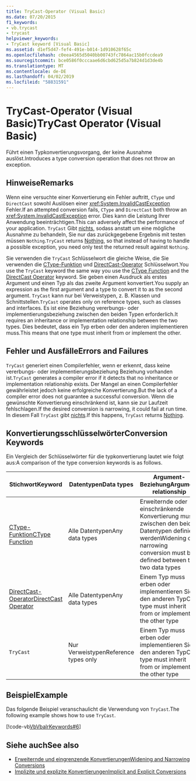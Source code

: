 ```yaml
---
title: TryCast-Operator (Visual Basic)
ms.date: 07/20/2015
f1_keywords:
- vb.trycast
- trycast
helpviewer_keywords:
- TryCast keyword [Visual Basic]
ms.assetid: d1ef5d47-fef4-491e-b014-1d910628f65c
ms.openlocfilehash: c0eea4565d5040bb00743fc7864ac15b0fccdea9
ms.sourcegitcommit: bce0586f0cccaae6d6cbd625d5a7b824d1d3de4b
ms.translationtype: MT
ms.contentlocale: de-DE
ms.lasthandoff: 04/02/2019
ms.locfileid: "58831591"
---
```

# <a name="trycast-operator-visual-basic"></a><span data-ttu-id="c6b79-102">TryCast-Operator (Visual Basic)</span><span class="sxs-lookup"><span data-stu-id="c6b79-102">TryCast Operator (Visual Basic)</span></span>
<span data-ttu-id="c6b79-103">Führt einen Typkonvertierungsvorgang, der keine Ausnahme auslöst.</span><span class="sxs-lookup"><span data-stu-id="c6b79-103">Introduces a type conversion operation that does not throw an exception.</span></span>  
  
## <a name="remarks"></a><span data-ttu-id="c6b79-104">Hinweise</span><span class="sxs-lookup"><span data-stu-id="c6b79-104">Remarks</span></span>  
 <span data-ttu-id="c6b79-105">Wenn eine versuchte einer Konvertierung ein Fehler auftritt, `CType` und `DirectCast` sowohl Auslösen einer <xref:System.InvalidCastException> Fehler.</span><span class="sxs-lookup"><span data-stu-id="c6b79-105">If an attempted conversion fails, `CType` and `DirectCast` both throw an <xref:System.InvalidCastException> error.</span></span> <span data-ttu-id="c6b79-106">Dies kann die Leistung Ihrer Anwendung beeinträchtigen.</span><span class="sxs-lookup"><span data-stu-id="c6b79-106">This can adversely affect the performance of your application.</span></span> <span data-ttu-id="c6b79-107">`TryCast` Gibt [nichts](../../../visual-basic/language-reference/nothing.md), sodass anstatt um eine mögliche Ausnahme zu behandeln, Sie nur das zurückgegebene Ergebnis mit testen müssen `Nothing`.</span><span class="sxs-lookup"><span data-stu-id="c6b79-107">`TryCast` returns [Nothing](../../../visual-basic/language-reference/nothing.md), so that instead of having to handle a possible exception, you need only test the returned result against `Nothing`.</span></span>  
  
 <span data-ttu-id="c6b79-108">Sie verwenden die `TryCast` Schlüsselwort die gleiche Weise, die Sie verwenden die [CType-Funktion](../../../visual-basic/language-reference/functions/ctype-function.md) und [DirectCast-Operator](../../../visual-basic/language-reference/operators/directcast-operator.md) Schlüsselwort.</span><span class="sxs-lookup"><span data-stu-id="c6b79-108">You use the `TryCast` keyword the same way you use the [CType Function](../../../visual-basic/language-reference/functions/ctype-function.md) and the [DirectCast Operator](../../../visual-basic/language-reference/operators/directcast-operator.md) keyword.</span></span> <span data-ttu-id="c6b79-109">Sie geben einen Ausdruck als erstes Argument und einen Typ als das zweite Argument konvertiert.</span><span class="sxs-lookup"><span data-stu-id="c6b79-109">You supply an expression as the first argument and a type to convert it to as the second argument.</span></span> <span data-ttu-id="c6b79-110">`TryCast` kann nur bei Verweistypen, z. B. Klassen und Schnittstellen.</span><span class="sxs-lookup"><span data-stu-id="c6b79-110">`TryCast` operates only on reference types, such as classes and interfaces.</span></span> <span data-ttu-id="c6b79-111">Es ist eine Beziehung vererbungs- oder implementierungsbeziehung zwischen den beiden Typen erforderlich.</span><span class="sxs-lookup"><span data-stu-id="c6b79-111">It requires an inheritance or implementation relationship between the two types.</span></span> <span data-ttu-id="c6b79-112">Dies bedeutet, dass ein Typ erben oder den anderen implementieren muss.</span><span class="sxs-lookup"><span data-stu-id="c6b79-112">This means that one type must inherit from or implement the other.</span></span>  
  
## <a name="errors-and-failures"></a><span data-ttu-id="c6b79-113">Fehler und Ausfälle</span><span class="sxs-lookup"><span data-stu-id="c6b79-113">Errors and Failures</span></span>  
 <span data-ttu-id="c6b79-114">`TryCast` generiert einen Compilerfehler, wenn er erkennt, dass keine vererbungs- oder implementierungsbeziehung Beziehung vorhanden ist.</span><span class="sxs-lookup"><span data-stu-id="c6b79-114">`TryCast` generates a compiler error if it detects that no inheritance or implementation relationship exists.</span></span> <span data-ttu-id="c6b79-115">Der Mangel an einen Compilerfehler gewährleistet jedoch keine erfolgreiche Konvertierung.</span><span class="sxs-lookup"><span data-stu-id="c6b79-115">But the lack of a compiler error does not guarantee a successful conversion.</span></span> <span data-ttu-id="c6b79-116">Wenn die gewünschte Konvertierung einschränkend ist, kann sie zur Laufzeit fehlschlagen.</span><span class="sxs-lookup"><span data-stu-id="c6b79-116">If the desired conversion is narrowing, it could fail at run time.</span></span> <span data-ttu-id="c6b79-117">In diesem Fall `TryCast` gibt [nichts](../../../visual-basic/language-reference/nothing.md).</span><span class="sxs-lookup"><span data-stu-id="c6b79-117">If this happens, `TryCast` returns [Nothing](../../../visual-basic/language-reference/nothing.md).</span></span>  
  
## <a name="conversion-keywords"></a><span data-ttu-id="c6b79-118">Konvertierungsschlüsselwörter</span><span class="sxs-lookup"><span data-stu-id="c6b79-118">Conversion Keywords</span></span>  
 <span data-ttu-id="c6b79-119">Ein Vergleich der Schlüsselwörter für die typkonvertierung lautet wie folgt aus:</span><span class="sxs-lookup"><span data-stu-id="c6b79-119">A comparison of the type conversion keywords is as follows.</span></span>  
  
|<span data-ttu-id="c6b79-120">Stichwort</span><span class="sxs-lookup"><span data-stu-id="c6b79-120">Keyword</span></span>|<span data-ttu-id="c6b79-121">Datentypen</span><span class="sxs-lookup"><span data-stu-id="c6b79-121">Data types</span></span>|<span data-ttu-id="c6b79-122">Argument-Beziehung</span><span class="sxs-lookup"><span data-stu-id="c6b79-122">Argument relationship</span></span>|<span data-ttu-id="c6b79-123">Laufzeitfehler</span><span class="sxs-lookup"><span data-stu-id="c6b79-123">Run-time failure</span></span>|  
|---|---|---|---|  
|[<span data-ttu-id="c6b79-124">CType-Funktion</span><span class="sxs-lookup"><span data-stu-id="c6b79-124">CType Function</span></span>](../../../visual-basic/language-reference/functions/ctype-function.md)|<span data-ttu-id="c6b79-125">Alle Datentypen</span><span class="sxs-lookup"><span data-stu-id="c6b79-125">Any data types</span></span>|<span data-ttu-id="c6b79-126">Erweiternde oder einschränkende Konvertierung muss zwischen den beiden Datentypen definiert werden</span><span class="sxs-lookup"><span data-stu-id="c6b79-126">Widening or narrowing conversion must be defined between the two data types</span></span>|<span data-ttu-id="c6b79-127">Löst aus <xref:System.InvalidCastException></span><span class="sxs-lookup"><span data-stu-id="c6b79-127">Throws <xref:System.InvalidCastException></span></span>|  
|[<span data-ttu-id="c6b79-128">DirectCast-Operator</span><span class="sxs-lookup"><span data-stu-id="c6b79-128">DirectCast Operator</span></span>](../../../visual-basic/language-reference/operators/directcast-operator.md)|<span data-ttu-id="c6b79-129">Alle Datentypen</span><span class="sxs-lookup"><span data-stu-id="c6b79-129">Any data types</span></span>|<span data-ttu-id="c6b79-130">Einem Typ muss erben oder implementieren Sie den anderen Typ</span><span class="sxs-lookup"><span data-stu-id="c6b79-130">One type must inherit from or implement the other type</span></span>|<span data-ttu-id="c6b79-131">Löst aus <xref:System.InvalidCastException></span><span class="sxs-lookup"><span data-stu-id="c6b79-131">Throws <xref:System.InvalidCastException></span></span>|  
|`TryCast`|<span data-ttu-id="c6b79-132">Nur Verweistypen</span><span class="sxs-lookup"><span data-stu-id="c6b79-132">Reference types only</span></span>|<span data-ttu-id="c6b79-133">Einem Typ muss erben oder implementieren Sie den anderen Typ</span><span class="sxs-lookup"><span data-stu-id="c6b79-133">One type must inherit from or implement the other type</span></span>|<span data-ttu-id="c6b79-134">Gibt ["Nothing"](../../../visual-basic/language-reference/nothing.md)</span><span class="sxs-lookup"><span data-stu-id="c6b79-134">Returns [Nothing](../../../visual-basic/language-reference/nothing.md)</span></span>|  
  
## <a name="example"></a><span data-ttu-id="c6b79-135">Beispiel</span><span class="sxs-lookup"><span data-stu-id="c6b79-135">Example</span></span>  
 <span data-ttu-id="c6b79-136">Das folgende Beispiel veranschaulicht die Verwendung von `TryCast`.</span><span class="sxs-lookup"><span data-stu-id="c6b79-136">The following example shows how to use `TryCast`.</span></span>  
  
 [!code-vb[VbVbalrKeywords#6](~/samples/snippets/visualbasic/VS_Snippets_VBCSharp/VbVbalrKeywords/VB/Class1.vb#6)]  
  
## <a name="see-also"></a><span data-ttu-id="c6b79-137">Siehe auch</span><span class="sxs-lookup"><span data-stu-id="c6b79-137">See also</span></span>

- [<span data-ttu-id="c6b79-138">Erweiternde und eingrenzende Konvertierungen</span><span class="sxs-lookup"><span data-stu-id="c6b79-138">Widening and Narrowing Conversions</span></span>](../../../visual-basic/programming-guide/language-features/data-types/widening-and-narrowing-conversions.md)
- [<span data-ttu-id="c6b79-139">Implizite und explizite Konvertierungen</span><span class="sxs-lookup"><span data-stu-id="c6b79-139">Implicit and Explicit Conversions</span></span>](../../../visual-basic/programming-guide/language-features/data-types/implicit-and-explicit-conversions.md)
